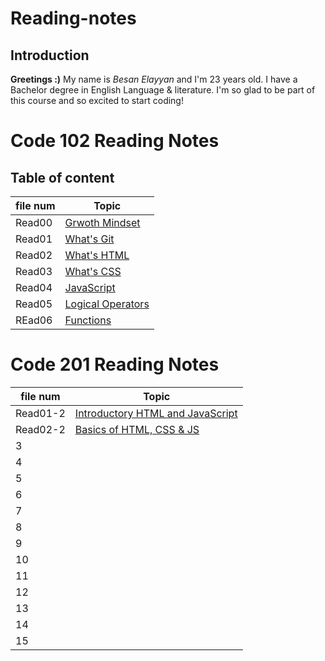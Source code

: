 # Reading-notes
## Introduction
**Greetings :)** My name is _Besan Elayyan_ and I'm 23 years old. I have a Bachelor degree in English Language & literature. I'm so glad to be part of this course and so excited to start coding! 

# Code 102 Reading Notes
## Table of content

| file num    | Topic                                 |
| ----------- | -----------                           |
| Read00      |[Grwoth Mindset](https://besanelayyan.github.io/Reading-notes/Read00) |
| Read01      |  [What's Git](https://besanelayyan.github.io/Reading-notes/Read01) |
| Read02      | [What's HTML](https://besanelayyan.github.io/Reading-notes/Read02) |
| Read03      |  [What's CSS](https://besanelayyan.github.io/Reading-notes/Read03) |
| Read04      | [JavaScript](https://besanelayyan.github.io/Reading-notes/Read04) |
| Read05      | [Logical Operators](https://besanelayyan.github.io/Reading-notes/Read05) |
| REad06      | [Functions](https://besanelayyan.github.io/Reading-notes/Read06) |



# Code 201 Reading Notes
| file num  | Topic                           |
| --------- | --------------------------------|
| Read01-2  | [Introductory HTML and JavaScript](https://github.com/BesanElayyan/Reading-notes/blob/main/class-01.md)|  
| Read02-2  | [Basics of HTML, CSS & JS ](https://github.com/BesanElayyan/Reading-notes/blob/main/class-02.md)|  
| 3         |                                 | 
| 4         |                                 |  
| 5         |                                 |  
| 6         |                                 |
| 7         |                                 |  
| 8         |                                 |  
| 9         |                                 |  
| 10        |                                 |  
| 11        |                                 |  
| 12        |                                 |  
| 13        |                                 |  
| 14        |                                 |  
| 15        |                                 |  